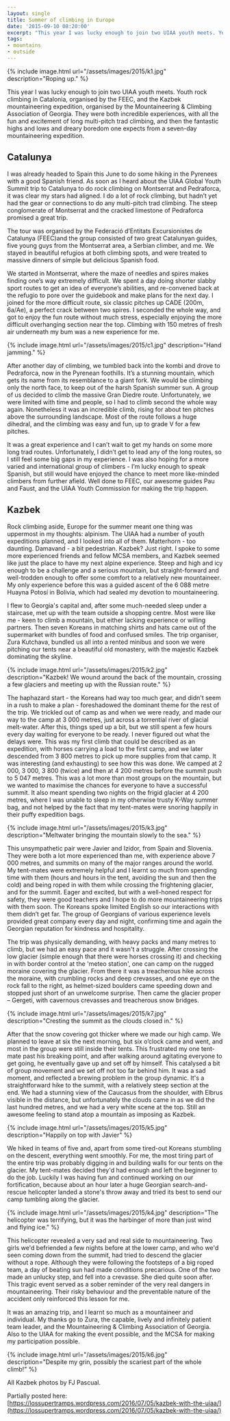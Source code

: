 ```yaml
---
layout: single
title: Summer of climbing in Europe
date: '2015-09-10 08:20:00'
excerpt: "This year I was lucky enough to join two UIAA youth meets. Youth rock climbing in Catalonia, organised by the FEEC, and the Kazbek mountaineering expedition, organised by the Mountaineering & Climbing Association of Georgia."
tags:
- mountains
- outside
---
```


{% include image.html url="/assets/images/2015/k1.jpg" description="Roping up." %}

This year I was lucky enough to join two UIAA youth meets. Youth rock climbing in Catalonia, organised by the FEEC, and the Kazbek mountaineering expedition, organised by the Mountaineering & Climbing Association of Georgia. They were both incredible experiences, with all the fun and excitement of long multi-pitch trad climbing, and then the fantastic highs and lows and dreary boredom one expects from a seven-day mountaineering expedition.

## Catalunya
I was already headed to Spain this June to do some hiking in the Pyrenees with a good Spanish friend. As soon as I heard about the UIAA Global Youth Summit trip to Catalunya to do rock climbing on Montserrat and Pedraforca, it was clear my stars had aligned. I do a lot of rock climbing, but hadn’t yet had the gear or connections to do any multi-pitch trad climbing. The steep conglomerate of Montserrat and the cracked limestone of Pedraforca promised a great trip.

The tour was organised by the Federació d’Entitats Excursionistes de Catalunya (FEEC)and the group consisted of two great Catalunyan guides, five young guys from the Montserrat area, a Serbian climber, and me. We stayed in beautiful refugios at both climbing spots, and were treated to massive dinners of simple but delicious Spanish food.

We started in Montserrat, where the maze of needles and spires makes finding one’s way extremely difficult. We spent a day doing shorter slabby sport routes to get an idea of everyone’s abilities, and re-convened back at the refugio to pore over the guidebook and make plans for the next day. I joined for the more difficult route, six classic pitches up CADE (200m, 6a/Ae), a perfect crack between two spires. I seconded the whole way, and got to enjoy the fun route without much stress, especially enjoying the more difficult overhanging section near the top. Climbing with 150 metres of fresh air underneath my bum was a new experience for me.

{% include image.html url="/assets/images/2015/c1.jpg" description="Hand jamming." %}

After another day of climbing, we tumbled back into the kombi and drove to Pedraforca, now in the Pyrenean foothills. It’s a stunning mountain, which gets its name from its resemblance to a giant fork. We would be climbing only the north face, to keep out of the harsh Spanish summer sun. A group of us decided to climb the massive Gran Diedre route. Unfortunately, we were limited with time and people, so I had to climb second the whole way again. Nonetheless it was an incredible climb, rising for about ten pitches above the surrounding landscape. Most of the route follows a huge dihedral, and the climbing was easy and fun, up to grade V for a few pitches.

It was a great experience and I can’t wait to get my hands on some more long trad routes. Unfortunately, I didn’t get to lead any of the long routes, so I still feel some big gaps in my experience. I was also hoping for a more varied and international group of climbers - I’m lucky enough to speak Spanish, but still would have enjoyed the chance to meet more like-minded climbers from further afield. Well done to FEEC, our awesome guides Pau and Faust, and the UIAA Youth Commission for making the trip happen.

## Kazbek
Rock climbing aside, Europe for the summer meant one thing was uppermost in my thoughts: alpinism. The UIAA had a number of youth expeditions planned, and I looked into all of them. Matterhorn - too daunting. Damavand - a bit pedestrian. Kazbek? Just right. I spoke to some more experienced friends and fellow MCSA members, and Kazbek seemed like just the place to have my next alpine experience. Steep and high and icy enough to be a challenge and a serious mountain, but straight-forward and well-trodden enough to offer some comfort to a relatively new mountaineer. My only experience before this was a guided ascent of the 6 088 metre Huayna Potosí in Bolivia, which had sealed my devotion to mountaineering.

I flew to Georgia's capital and, after some much-needed sleep under a staircase,  met up with the team outside a shopping centre. Most were like me - keen to  climb a mountain, but either lacking experience or willing partners. Then seven  Koreans in matching shirts and hats came out of the supermarket with bundles of  food and confused smiles. The trip organiser, Zura Kutchava, bundled us all into  a rented minibus and soon we were pitching our tents near a beautiful old  monastery, with the majestic Kazbek dominating the skyline.

{% include image.html url="/assets/images/2015/k2.jpg" description="Kazbek! We wound around the back of the mountain, crossing a few glaciers and meeting up with the Russian route." %}

The haphazard start - the Koreans had way too much gear, and didn't seem in a  rush to make a plan - foreshadowed the dominant theme for the rest of the trip.  We trickled out of camp as and when we were ready, and made our way to the camp  at 3 000 metres, just across a torrential river of glacial melt-water. After  this, things sped up a bit, but we still spent a few hours every day waiting for  everyone to be ready. I never figured out what the delays were. This was my  first climb that could be described as an expedition, with horses carrying a  load to the first camp, and we later descended from 3 800 metres to pick up more  supplies from that camp. It was interesting (and exhausting) to see how this was  done. We camped at 2 000, 3 000, 3 800 (twice) and then at 4 200 metres before  the summit push to 5 047 metres. This was a lot more than most groups on the  mountain, but we wanted to maximise the chances for everyone to have a  successful summit. It also meant spending two nights on the frigid glacier at 4  200 metres, where I was unable to sleep in my otherwise trusty K-Way summer bag,  and not helped by the fact that my tent-mates were snoring happily in their  puffy expedition bags.

{% include image.html url="/assets/images/2015/k3.jpg" description="Meltwater bringing the mountain slowly to the sea." %}

This unsympathetic pair were Javier and Izidor, from Spain and Slovenia. They  were both a lot more experienced than me, with experience above 7 000 metres,  and summits on many of the major ranges around the world. My tent-mates were  extremely helpful and I learnt so much from spending time with them (hours and  hours in the tent, avoiding the sun and then the cold) and being roped in with  them while crossing the frightening glacier, and for the summit. Eager and  excited, but with a well-honed respect for safety, they were good teachers and I  hope to do more mountaineering trips with them soon. The Koreans spoke limited  English so our interactions with them didn’t get far. The group of Georgians of  various experience levels provided great company every day and night, confirming  time and again the Georgian reputation for kindness and hospitality.

The trip was physically demanding, with heavy packs and many metres to climb, but we had an easy pace and it wasn't a struggle. After crossing the low glacier (simple enough that there were horses crossing it) and checking in with border control at the 'meteo station', one can camp on the rugged moraine covering the glacier. From there it was a treacherous hike across the moraine, with crumbling rocks and deep crevasses, and one eye on the rock fall to the right, as helmet-sized boulders came speeding down and stopped just short of an unwelcome surprise. Then came the glacier proper – Gergeti, with cavernous crevasses and treacherous snow bridges.

{% include image.html url="/assets/images/2015/k7.jpg" description="Cresting the summit as the clouds closed in." %}

After that the snow covering got thicker where we made our high camp. We planned to leave at six the next morning, but six o’clock came and went, and most in the group were still inside their tents. This frustrated my one tent-mate past his breaking point, and after walking around agitating everyone to get going, he eventually gave up and set off by himself. This catalysed a bit of group movement and we set off not too far behind him. It was a sad moment, and reflected a brewing problem in the group dynamic. It's a straightforward hike to the summit, with a relatively steep section at the end. We had a stunning view of the Caucasus from the shoulder, with Elbrus visible in the distance, but unfortunately the clouds came in as we did the last hundred metres, and we had a very white scene at the top. Still an awesome feeling to stand atop a mountain as imposing as Kazbek.

{% include image.html url="/assets/images/2015/k5.jpg" description="Happily on top with Javier" %}

We hiked in teams of five and, apart from some tired-out Koreans stumbling on the descent, everything went smoothly. For me, the most tiring part of the entire trip was probably digging in and building walls for our tents on the glacier. My tent-mates decided they'd had enough and left the beginner to do the job. Luckily I was having fun and continued working on our fortification, because about an hour later a huge Georgian search-and-rescue helicopter landed a stone's throw away and tried its best to send our camp tumbling along the glacier.

{% include image.html url="/assets/images/2015/k4.jpg" description="The helicopter was terrifying, but it was the harbinger of more than just wind and flying ice." %}

This helicopter revealed a very sad and real side to mountaineering. Two girls we'd befriended a few nights before at the lower camp, and who we'd seen coming down from the summit, had tried to descend the glacier without a rope. Although they were following the footsteps of a big roped team, a day of beating sun had made conditions precarious. One of the two made an unlucky step, and fell into a crevasse. She died quite soon after. This tragic event served as a sober reminder of the very real dangers in mountaineering. Their risky behaviour and the preventable nature of the accident only reinforced this lesson for me.

It was an amazing trip, and I learnt so much as a mountaineer and individual. My thanks go to Zura, the capable, lively and infinitely patient team leader, and the Mountaineering & Climbing Association of Georgia. Also to the UIAA for making the event possible, and the MCSA for making my participation possible.

{% include image.html url="/assets/images/2015/k6.jpg" description="Despite my grin, possibly the scariest part of the whole climb!" %}

All Kazbek photos by FJ Pascual.

Partially posted here: 
[https://lossupertramps.wordpress.com/2016/07/05/kazbek-with-the-uiaa/](https://lossupertramps.wordpress.com/2016/07/05/kazbek-with-the-uiaa/)
